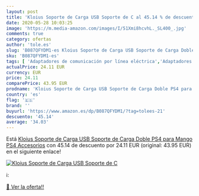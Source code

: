 ```yaml
---
layout: post
title: 'Kloius Soporte de Carga USB Soporte de C al 45.14 % de descuento'
date: 2020-05-28 10:03:25
image: 'https://m.media-amazon.com/images/I/51Xmi8hcvhL._SL400_.jpg'
comments: true
category: ofertas
author: 'tole.es'
slug: 'B087QFYDM1-es Kloius Soporte de Carga USB Soporte de Carga Doble PS4...'
sku: 'B087QFYDM1-es'
tags: [ 'Adaptadores de comunicación por línea eléctrica','Adaptadores de red','Dispositivos de red','Informática','ps4', ]
actualPrice: 24.11 EUR
currency: EUR
price: 24.11
comparePrice: 43.95 EUR
prodname: 'Kloius Soporte de Carga USB Soporte de Carga Doble PS4 para Mango PS4 Accesorios'
country: 'es'
flag: '🇪🇸'
brand: ''
buyurl: 'https://www.amazon.es/dp/B087QFYDM1/?tag=tolees-21'
descuento: '45.14'
average: '34.03'
---
```


Está [Kloius Soporte de Carga USB Soporte de Carga Doble PS4 para Mango PS4 Accesorios](https://www.amazon.es/dp/B087QFYDM1/?tag=tolees-21) con 45.14 de descuento por 24.11 EUR (original: 43.95 EUR) en el siguiente enlace!

[![Kloius Soporte de Carga USB Soporte de C](https://m.media-amazon.com/images/I/51Xmi8hcvhL._SL400_.jpg)](https://www.amazon.es/dp/B087QFYDM1/?tag=tolees-21)

ℹ️:


[🛒 Ver la oferta!!](https://www.amazon.es/dp/B087QFYDM1/?tag=tolees-21)
